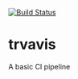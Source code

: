[![Build Status](https://travis-ci.com/ApoorvTyagi/travis.svg?branch=master)](https://travis-ci.com/ApoorvTyagi/travis)
# trvavis
A basic CI pipeline
